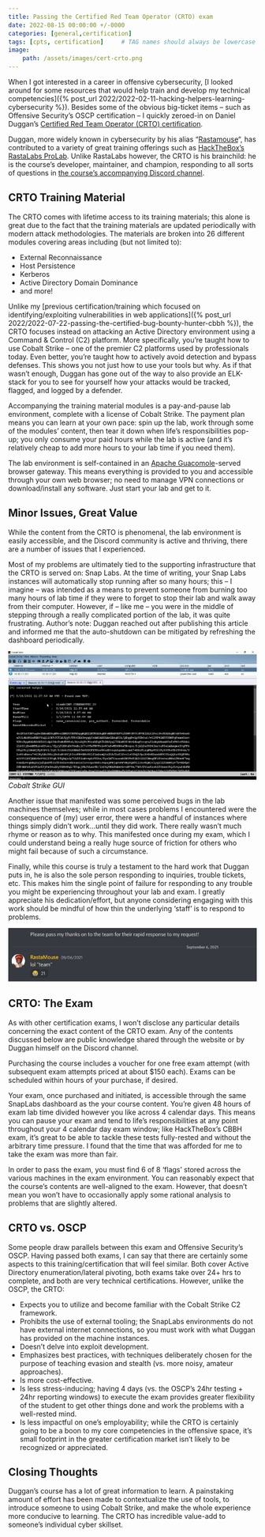 ```yaml
---
title: Passing the Certified Red Team Operator (CRTO) exam
date: 2022-08-15 00:00:00 +/-0000
categories: [general,certification]
tags: [cpts, certification]     # TAG names should always be lowercase
image:
    path: /assets/images/cert-crto.png
---
```


When I got interested in a career in offensive cybersecurity, [I looked around for some resources that would help train and develop my technical competencies]({% post_url 2022/2022-02-11-hacking-helpers-learning-cybersecurity %}). Besides some of the obvious big-ticket items – such as Offensive Security’s OSCP certification – I quickly zeroed-in on Daniel Duggan’s [Certified Red Team Operator (CRTO) certification](https://training.zeropointsecurity.co.uk/courses/red-team-ops).

Duggan, more widely known in cybersecurity by his alias “[Rastamouse](https://twitter.com/_RastaMouse)“, has contributed to a variety of great training offerings such as [HackTheBox’s RastaLabs ProLab](https://www.hackthebox.com/newsroom/prolab-rastalabs). Unlike RastaLabs however, the CRTO is his brainchild: he is the course’s developer, maintainer, and champion, responding to all sorts of questions in [the course’s accompanying Discord channel](https://discord.gg/64DWZZvK).

## CRTO Training Material

The CRTO comes with lifetime access to its training materials; this alone is great due to the fact that the training materials are updated periodically with modern attack methodologies. The materials are broken into 26 different modules covering areas including (but not limited to):

* External Reconnaissance
* Host Persistence
* Kerberos
* Active Directory Domain Dominance
* and more!

Unlike my [previous certification/training which focused on identifying/exploiting vulnerabilities in web applications]({% post_url 2022/2022-07-22-passing-the-certified-bug-bounty-hunter-cbbh %}), the CRTO focuses instead on attacking an Active Directory environment using a Command & Control (C2) platform. More specifically, you’re taught how to use Cobalt Strike – one of the premier C2 platforms used by professionals today. Even better, you’re taught how to actively avoid detection and bypass defenses. This shows you not just how to use your tools but why. As if that wasn’t enough, Duggan has gone out of the way to also provide an ELK-stack for you to see for yourself how your attacks would be tracked, flagged, and logged by a defender.

Accompanying the training material modules is a pay-and-pause lab environment, complete with a license of Cobalt Strike. The payment plan means you can learn at your own pace: spin up the lab, work through some of the modules’ content, then tear it down when life’s responsibilities pop-up; you only consume your paid hours while the lab is active (and it’s relatively cheap to add more hours to your lab time if you need them).

The lab environment is self-contained in an [Apache Guacomole](https://guacamole.apache.org/)-served browser gateway. This means everything is provided to you and accessible through your own web browser; no need to manage VPN connections or download/install any software. Just start your lab and get to it.

## Minor Issues, Great Value

While the content from the CRTO is phenomenal, the lab environment is easily accessible, and the Discord community is active and thriving, there are a number of issues that I experienced.

Most of my problems are ultimately tied to the supporting infrastructure that the CRTO is served on: Snap Labs. At the time of writing, your Snap Labs instances will automatically stop running after so many hours; this – I imagine – was intended as a means to prevent someone from burning too many hours of lab time if they were to forget to stop their lab and walk away from their computer. However, if – like me – you were in the middle of stepping through a really complicated portion of the lab, it was quite frustrating. Author’s note: Duggan reached out after publishing this article and informed me that the auto-shutdown can be mitigated by refreshing the dashboard periodically.

![Cobalt Strike Interface](/assets/images/crto-dash.png)_Cobalt Strike GUI_

Another issue that manifested was some perceived bugs in the lab machines themselves; while in most cases problems I encountered were the consequence of (my) user error, there were a handful of instances where things simply didn’t work…until they did work. There really wasn’t much rhyme or reason as to why. This manifested once during my exam, which I could understand being a really huge source of friction for others who might fail because of such a circumstance.

Finally, while this course is truly a testament to the hard work that Duggan puts in, he is also the sole person responding to inquiries, trouble tickets, etc. This makes him the single point of failure for responding to any trouble you might be experiencing throughout your lab and exam. I greatly appreciate his dedication/effort, but anyone considering engaging with this work should be mindful of how thin the underlying ‘staff’ is to respond to problems.

![Discord Chat](/assets/images/crto-discord.png)

## CRTO: The Exam

As with other certification exams, I won’t disclose any particular details concerning the exact content of the CRTO exam. Any of the contents discussed below are public knowledge shared through the website or by Duggan himself on the Discord channel.

Purchasing the course includes a voucher for one free exam attempt (with subsequent exam attempts priced at about $150 each). Exams can be scheduled within hours of your purchase, if desired.

Your exam, once purchased and initiated, is accessible through the same SnapLabs dashboard as the your course content. You’re given 48 hours of exam lab time divided however you like across 4 calendar days. This means you can pause your exam and tend to life’s responsibilities at any point throughout your 4 calendar day exam window; like HackTheBox’s CBBH exam, it’s great to be able to tackle these tests fully-rested and without the arbitrary time pressure. I found that the time that was afforded for me to take the exam was more than fair.

In order to pass the exam, you must find 6 of 8 ‘flags’ stored across the various machines in the exam environment. You can reasonably expect that the course’s contents are well-aligned to the exam. However, that doesn’t mean you won’t have to occasionally apply some rational analysis to problems that are slightly altered.

## CRTO vs. OSCP

Some people draw parallels between this exam and Offensive Security’s OSCP. Having passed both exams, I can say that there are certainly some aspects to this training/certification that will feel similar. Both cover Active Directory enumeration/lateral pivoting, both exams take over 24+ hrs to complete, and both are very technical certifications. However, unlike the OSCP, the CRTO:

* Expects you to utilize and become familiar with the Cobalt Strike C2 framework.
* Prohibits the use of external tooling; the SnapLabs environments do not have external internet connections, so you must work with what Duggan has provided on the machine instances.
* Doesn’t delve into exploit development.
* Emphasizes best practices, with techniques deliberately chosen for the purpose of teaching evasion and stealth (vs. more noisy, amateur approaches).
* Is more cost-effective.
* Is less stress-inducing; having 4 days (vs. the OSCP’s 24hr testing + 24hr reporting windows) to execute the exam provides greater flexibility of the student to get other things done and work the problems with a well-rested mind.
* Is less impactful on one’s employability; while the CRTO is certainly going to be a boon to my core competencies in the offensive space, it’s small footprint in the greater certification market isn’t likely to be recognized or appreciated.

## Closing Thoughts

Duggan’s course has a lot of great information to learn. A painstaking amount of effort has been made to contextualize the use of tools, to introduce someone to using Cobalt Strike, and make the whole experience more conducive to learning. The CRTO has incredible value-add to someone’s individual cyber skillset.